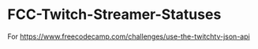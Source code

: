 # FCC-Twitch-Streamer-Statuses
For https://www.freecodecamp.com/challenges/use-the-twitchtv-json-api
